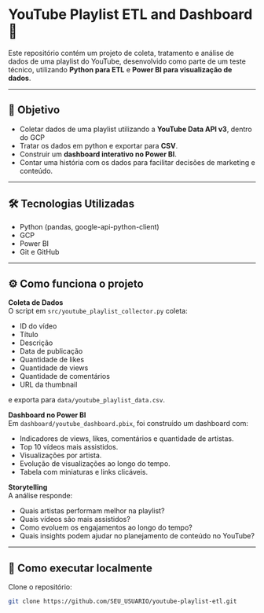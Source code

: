 # YouTube Playlist ETL and Dashboard 🚀

Este repositório contém um projeto de coleta, tratamento e análise de dados de uma playlist do YouTube, desenvolvido como parte de um teste técnico, utilizando **Python para ETL** e **Power BI para visualização de dados**.

---

## 🎯 Objetivo

- Coletar dados de uma playlist utilizando a **YouTube Data API v3**, dentro do GCP
- Tratar os dados em python e exportar para **CSV**.
- Construir um **dashboard interativo no Power BI**.
- Contar uma história com os dados para facilitar decisões de marketing e conteúdo.

---

## 🛠️ Tecnologias Utilizadas

- Python (pandas, google-api-python-client)
- GCP
- Power BI
- Git e GitHub

---

## ⚙️ Como funciona o projeto

**Coleta de Dados**  
O script em `src/youtube_playlist_collector.py` coleta:
- ID do vídeo
- Título
- Descrição
- Data de publicação
- Quantidade de likes
- Quantidade de views
- Quantidade de comentários
- URL da thumbnail

e exporta para `data/youtube_playlist_data.csv`.

**Dashboard no Power BI**  
Em `dashboard/youtube_dashboard.pbix`, foi construído um dashboard com:
- Indicadores de views, likes, comentários e quantidade de artistas.
- Top 10 vídeos mais assistidos.
- Visualizações por artista.
- Evolução de visualizações ao longo do tempo.
- Tabela com miniaturas e links clicáveis.

**Storytelling**  
A análise responde:
- Quais artistas performam melhor na playlist?
- Quais vídeos são mais assistidos?
- Como evoluem os engajamentos ao longo do tempo?
- Quais insights podem ajudar no planejamento de conteúdo no YouTube?

---

## 🚀 Como executar localmente

Clone o repositório:
```bash
git clone https://github.com/SEU_USUARIO/youtube-playlist-etl.git
